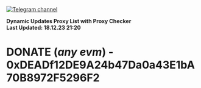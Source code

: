 [![Telegram channel](https://img.shields.io/endpoint?url=https://runkit.io/damiankrawczyk/telegram-badge/branches/master?url=https://t.me/n4z4v0d)](https://t.me/n4z4v0d) 

**Dynamic Updates Proxy List with Proxy Checker**  
**Last Updated: 18.12.23 21:20**

# DONATE (_any evm_) - 0xDEADf12DE9A24b47Da0a43E1bA70B8972F5296F2
